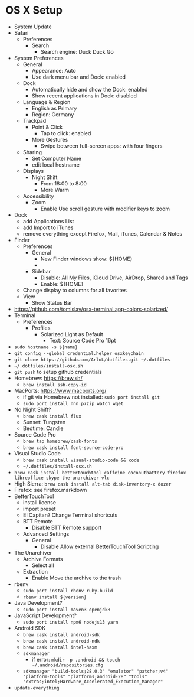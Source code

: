 # OS X Setup

* System Update
* Safari
    * Preferences
        * Search
            * Search engine: Duck Duck Go
* System Preferences
    * General
        * Appearance: Auto
        * Use dark menu bar and Dock: enabled
    * Dock
        * Automatically hide and show the Dock: enabled
        * Show recent applications in Dock: disabled
    * Language & Region
        * English as Primary
        * Region: Germany
    * Trackpad
        * Point & Click
            * Tap to click: enabled
        * More Gestures
            * Swipe between full-screen apps: with four fingers
    * Sharing
        * Set Computer Name
        * edit local hostname
    * Displays
        * Night Shift
            * From 18:00 to 8:00
            * More Warm
    * Accessibility
        * Zoom
            * Enable Use scroll gesture with modifier keys to zoom
* Dock
    * add Applications List
    * add Import to iTunes
    * remove everything except Firefox, Mail, iTunes, Calendar & Notes
* Finder
    * Preferences
        * General
            * New Finder windows show: ${HOME}
            * 
        * Sidebar
            * Disable: All My Files, iCloud Drive, AirDrop, Shared and Tags
            * Enable: ${HOME}
    * Change display to columns for all favorites
    * View
        * Show Status Bar
* https://github.com/tomislav/osx-terminal.app-colors-solarized/
* Terminal
    * Preferences
        * Profiles
            * Solarized Light as Default
                * Text: Source Code Pro 16pt
* `sudo hostname -s ${name}`
* `git config --global credential.helper osxkeychain`
* `git clone https://github.com/ArloL/dotfiles.git ~/.dotfiles`
* `~/.dotfiles/install-osx.sh`
* `git push` to setup github credentials
* Homebrew: https://brew.sh/
    * `brew install ssh-copy-id`
* MacPorts: https://www.macports.org/
    * if git via Homebrew not installed: `sudo port install git`
    * `sudo port install nnn p7zip watch wget`
* No Night Shift?
    * `brew cask install flux`
    * Sunset: Tungsten
    * Bedtime: Candle
* Source Code Pro
    * `brew tap homebrew/cask-fonts`
    * `brew cask install font-source-code-pro`
* Visual Studio Code
    * `brew cask install visual-studio-code && code`
    * `~/.dotfiles/install-osx.sh`
* `brew cask install bettertouchtool caffeine coconutbattery firefox libreoffice skype the-unarchiver vlc`
* High Sierra: `brew cask install alt-tab disk-inventory-x dozer`
* Firefox: see firefox.markdown
* BetterTouchTool
    * install license
    * import preset
    * El Capitan? Change Terminal shortcuts
    * BTT Remote
        * Disable BTT Remote support
    * Advanced Settings
        * General
            * Disable Allow external BetterTouchTool Scripting
* The Unarchiver
    * Archive Formats
        * Select all
    * Extraction
        * Enable Move the archive to the trash
* rbenv
    * `sudo port install rbenv ruby-build`
    * `rbenv install ${version}`
* Java Development?
    * `sudo port install maven3 openjdk8`
* JavaScript Development?
    * `sudo port install npm6 nodejs13 yarn`
* Android SDK
    * `brew cask install android-sdk`
    * `brew cask install android-ndk`
    * `brew cask install intel-haxm`
    * `sdkmanager`
        * if error: `mkdir -p .android && touch ~/.android/repositories.cfg`
    * `sdkmanager "build-tools;28.0.3" "emulator" "patcher;v4" "platform-tools" "platforms;android-28" "tools" "extras;intel;Hardware_Accelerated_Execution_Manager"`
* `update-everything`
